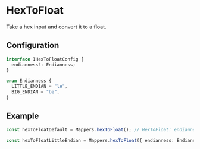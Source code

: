 # HexToFloat

Take a hex input and convert it to a float.

## Configuration

```ts
interface IHexToFloatConfig {
  endianness?: Endianness;
}

enum Endianness {
  LITTLE_ENDIAN = "le",
  BIG_ENDIAN = "be",
}
```

## Example

```ts
const hexToFloatDefault = Mappers.hexToFloat(); // HexToFloat: endianness:"be"

const hexToFloatLittleEndian = Mappers.hexToFloat({ endianness: Endianness.LITTLE_ENDIAN }); // HexToFloat: endianness:"le"
```
